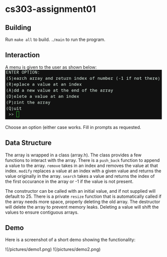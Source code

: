 # cs303-assignment01

## Building
Run `make all` to build. `./main` to run the program.

## Interaction
A menu is given to the user as shown below:
![The program's prompt](/pictures/prompt.png)

Choose an option (either case works. Fill in prompts as requested.

## Data Structure
The array is wrapped in a class (array.h). The class provides a few functions to interact with the array.
There is a `push_back` function to append a value to the array. `remove` takes in an index and removes the value at that index.
`modify` replaces a value at an index with a given value and returns the value originally in the array.
`search` takes a value and returns the index of the first occurance in the array or -1 if the value is not present.

The constructor can be called with an initial value, and if not supplied will default to 25.
There is a private `resize` function that is automatically called if the array needs more space, properly deleting the old array.
The destructor will delete the array to prevent memory leaks.
Deleting a value will shift the values to ensure contiguous arrays.

## Demo
Here is a screenshot of a short demo showing the functionality:

!(/pictures/demo1.png)
!(/pictures/demo2.png)
